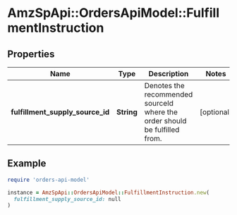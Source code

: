 # AmzSpApi::OrdersApiModel::FulfillmentInstruction

## Properties

| Name | Type | Description | Notes |
| ---- | ---- | ----------- | ----- |
| **fulfillment_supply_source_id** | **String** | Denotes the recommended sourceId where the order should be fulfilled from. | [optional] |

## Example

```ruby
require 'orders-api-model'

instance = AmzSpApi::OrdersApiModel::FulfillmentInstruction.new(
  fulfillment_supply_source_id: null
)
```

